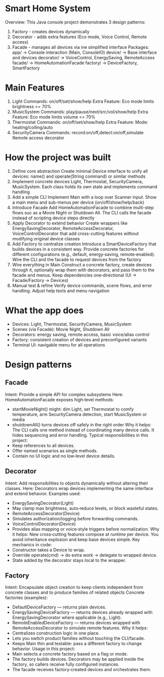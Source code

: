 # Smart Home System
Overview:
This Java console project demonstrates 3 design patterns:
1) Factory - creates devices dynamically
2) Decorator - adds extra features (Eco mode, Voice Control, Remote access)
3) Facade - manages all devices via ine simplified interface
Packages:
app/ -> Console interaction (Main, ConsoleIO)
device/ -> Base interface and devices
decorator/ -> VoiceControl, EnergySaving, RemoteAccess
facade/ -> HomeAutomationFacade
factory/ -> DeviceFactory, SmartFactory

# Main Features
1) Light
Commands: on/off/set/show/help
Extra Feature: Eco mode limits brightness <= 70%
2) MusicSystem
Commands: play/pause/next/src/vol/show/help
Extra Feature: Eco mode limits volume <= 70%
3) Thermostat
Commands: on/off/set/show/help
Extra Feature: Mode: heating/colling/auto
4) SecurityCamera
Commands: record:on/off,detect:on/off,simulate
Remote access decorator

# How the project was built
1) Define core abstraction
Create minimal Device interface to unify all devices: name() and operate(String command) 
or similar methods
2) Implement concrete devices
Light, Thermostat, SecurityCamera, MusicSystem. Each class holds its own state and implements
command handling
3) Add a simple CLI
Implement Main with a loop over Scanner input. Show a main menu and sub-menus
per device (on/off/show/help/back)
4) Introduce Facade 
Add HomeAutomationFacade to combine multi-step flows suc as a Movie Night or Shutdown All.
The CLI calls the facade instead of scripting device steps directly
5) Apply Decorator to extend behavior
Create wrappers like EnergySavingDecorator, RemoteAccessDecorator, VoiceControlDecorator that
add cross-cutting features without modifying original device classes
6) Add Factory to centralize creation
Introduce a SmartDeviceFactory that builds devices in a consistent way. Provide concrete factories 
for different configurations (e.g., default, energy‑saving, remote‑enabled). Wire the CLI and the 
facade to request devices from the factory
7) Wire everything in Main
Construct a concrete factory, create devices through it, optionally wrap them with decorators, 
and pass them to the facade and menus. Keep dependencies one‑directional (UI → Facade/Factory → Devices)
8) Manual test & refine
Verify device commands, scene flows, and error handling. Adjust help texts and menu navigation

# What the app does
* Devices: Light, Thermostat, SecurityCamera, MusicSystem
* Scenes (via Facade): Movie Night, Shutdown All
* Decorators: energy saving, remote access, basic voice/alias control
* Factory: consistent creation of devices and preconfigured variants
* Terminal UI: navigable menu for all operations

# Design patterns
## Facade
Intent: Provide a simple API for complex subsystems
Here: HomeAutomationFacade exposes high‑level methods:
* startMovieNight() might: dim Light, set Thermostat to comfy temperature, 
arm SecurityCamera detection, start MusicSystem or media
* shutdownAll() turns devices off safely in the right order
Why it helps: The CLI calls one method instead of coordinating many device calls. 
It hides sequencing and error handling.
Typical responsibilities in this project:
* Keep references to all devices.
* Offer named scenarios as single methods.
* Contain no UI logic and no low‑level device details.

## Decorator
Intent: Add responsibilities to objects dynamically without altering their classes.
Here: Decorators wrap devices implementing the same interface and extend behavior.
Examples used:
* EnergySavingDecorator(Light)
* May clamp max brightness, auto‑reduce levels, or block wasteful states.
* RemoteAccessDecorator(Device)
* Simulates authorization/logging before forwarding commands.
* VoiceControlDecorator(Device)
* Provides alias mapping or voice‑style triggers before normalization.
Why it helps: New cross‑cutting features compose at runtime per device. You avoid inheritance explosion and keep base devices simple.
Key mechanics in code:
* Constructor takes a Device to wrap.
* Override operate(cmd) → do extra work → delegate to wrapped device.
* State added by the decorator stays local to the wrapper.

## Factory
Intent: Encapsulate object creation to keep clients independent from concrete classes and to produce families of related objects
Concrete factories (examples):
* DefaultDeviceFactory — returns plain devices.
* EnergySavingDeviceFactory — returns devices already wrapped with EnergySavingDecorator where applicable (e.g., Light).
* RemoteEnabledDeviceFactory — returns devices wrapped with RemoteAccessDecorator to simulate remote features.
Why it helps:
* Centralizes construction logic in one place.
* Lets you switch product families without touching the CLI/facade.
* Keeps Main thin and testable: pass a different factory to change behavior.
Usage in this project:
* Main selects a concrete factory based on a flag or mode.
* The factory builds devices. Decorators may be applied inside the factory, so callers receive fully configured instances.
* The facade receives factory‑created devices and orchestrates them.